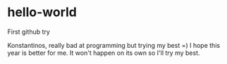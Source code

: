 # hello-world
First github try


Konstantinos, really bad at programming but trying my best =) 
I hope this year is better for me. It won't happen on its own so I'll try my best. 
